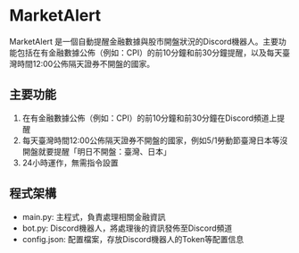 # MarketAlert

MarketAlert 是一個自動提醒金融數據與股市開盤狀況的Discord機器人。主要功能包括在有金融數據公佈（例如：CPI）的前10分鐘和前30分鐘提醒，以及每天臺灣時間12:00公佈隔天證券不開盤的國家。

## 主要功能

1. 在有金融數據公佈（例如：CPI）的前10分鐘和前30分鐘在Discord頻道上提醒
2. 每天臺灣時間12:00公佈隔天證券不開盤的國家，例如5/1勞動節臺灣日本等沒開盤就要提醒「明日不開盤：臺灣、日本」
3. 24小時運作，無需指令設置

## 程式架構

- main.py: 主程式，負責處理相關金融資訊
- bot.py: Discord機器人，將處理後的資訊發佈至Discord頻道
- config.json: 配置檔案，存放Discord機器人的Token等配置信息
